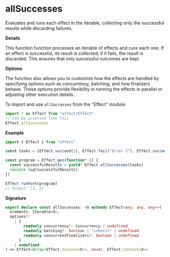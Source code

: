 # allSuccesses

Evaluates and runs each effect in the iterable, collecting only the
successful results while discarding failures.

**Details**

This function function processes an iterable of effects and runs each one. If
an effect is successful, its result is collected; if it fails, the result is
discarded. This ensures that only successful outcomes are kept.

**Options**

The function also allows you to customize how the effects are handled by
specifying options such as concurrency, batching, and how finalizers behave.
These options provide flexibility in running the effects in parallel or
adjusting other execution details.

To import and use `allSuccesses` from the "Effect" module:

```ts
import * as Effect from "effect/Effect"
// Can be accessed like this
Effect.allSuccesses
```

**Example**

```ts
import { Effect } from "effect"

const tasks = [Effect.succeed(1), Effect.fail("Error 1"), Effect.succeed(2), Effect.fail("Error 2")]

const program = Effect.gen(function* () {
  const successfulResults = yield* Effect.allSuccesses(tasks)
  console.log(successfulResults)
})

Effect.runFork(program)
// Output: [1, 2]
```

**Signature**

```ts
export declare const allSuccesses: <X extends Effect<any, any, any>>(
  elements: Iterable<X>,
  options?:
    | {
        readonly concurrency?: Concurrency | undefined
        readonly batching?: boolean | "inherit" | undefined
        readonly concurrentFinalizers?: boolean | undefined
      }
    | undefined
) => Effect<Array<Effect.Success<X>>, never, Effect.Context<X>>
```
